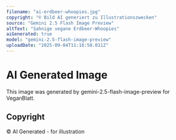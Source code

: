 ```yaml
---
filename: "ai-erdbeer-whoopies.jpg"
copyright: "© Bild AI generiert zu Illustrationszwecken"
source: "Gemini 2.5 Flash Image Preview"
altText: "Sahnige vegane Erdbeer-Whoopies"
aiGenerated: true
model: "gemini-2.5-flash-image-preview"
uploadDate: "2025-09-04T11:16:50.011Z"
---
```


# AI Generated Image

This image was generated by gemini-2.5-flash-image-preview for VeganBlatt.

## Copyright
© AI Generated - for illustration

